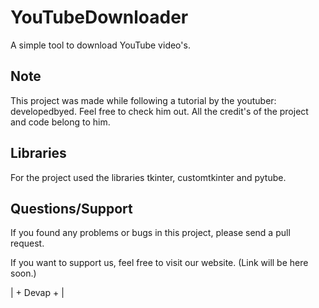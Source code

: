 # YouTubeDownloader
A simple tool to download YouTube video's. 

## Note

This project was made while following a tutorial by the youtuber: developedbyed. Feel free to check him out.
All the credit's of the project and code belong to him.

## Libraries

For the project used the libraries tkinter, customtkinter and pytube.

## Questions/Support

If you found any problems or bugs in this project, please send a pull request.

If you want to support us, feel free to visit our website.
(Link will be here soon.)

| + Devap + |
